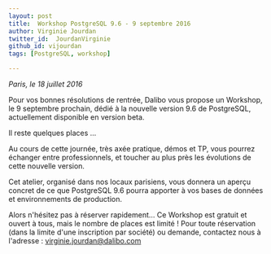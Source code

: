 ```yaml
---
layout: post
title:  Workshop PostgreSQL 9.6 - 9 septembre 2016
author: Virginie Jourdan
twitter_id:  JourdanVirginie   
github_id: vijourdan
tags: [PostgreSQL, workshop]

---
```

*Paris, le 18 juillet 2016*

Pour vos bonnes résolutions de rentrée, Dalibo vous propose un Workshop, le 9 septembre prochain, dédié à la nouvelle version 9.6 de PostgreSQL, actuellement disponible en version beta.

Il reste quelques places ...


<!--MORE-->


Au cours de cette journée, très axée pratique, démos et TP, vous pourrez échanger entre professionnels, et toucher au plus près les évolutions de cette nouvelle version. 

Cet atelier, organisé dans nos locaux parisiens, vous donnera un aperçu concret de ce que PostgreSQL 9.6 pourra apporter à vos bases de données et environnements de production.

Alors n'hésitez pas à réserver rapidement… Ce Workshop est gratuit et ouvert à tous, mais le nombre de places est limité !
Pour toute réservation (dans la limite d'une inscription par société) ou demande, contactez nous à l'adresse : [virginie.jourdan@dalibo.com](mailto:virginie.jourdan@dalibo.com)
